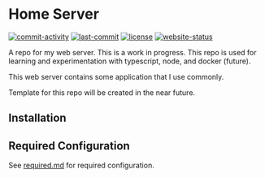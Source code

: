 # Home Server

[![commit-activity](https://img.shields.io/github/commit-activity/m/GWMCwing/Home-Server)](https://github.com/GWMCwing/Home-Server)
[![last-commit](https://img.shields.io/github/last-commit/GWMCwing/Home-Server)](https://github.com/GWMCwing/Home-Server)
[![license](https://img.shields.io/github/license/GWMCwing/Home-Server)](https://github.com/GWMCwing/Home-Server/blob/master/LICENSE)
[![website-status](https://img.shields.io/website?up_message=online&url=https%3A%2F%2Fgwmc.duckdns.org)](https://gwmc.duckdns.org)

A repo for my web server. This is a work in progress. This repo is used for learning and experimentation with typescript, node, and docker (future).

This web server contains some application that I use commonly.

Template for this repo will be created in the near future.

## Installation



## Required Configuration

See [required.md](./required.md) for required configuration.
